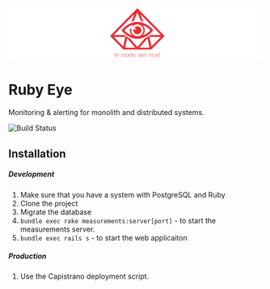 ![Ruby Eye](/app/assets/images/cover.png)

# Ruby Eye
Monitoring & alerting for monolith and distributed systems.

![Build Status](https://circleci.com/gh/dobrinov/ruby_eye.svg?style=shield&circle-token=:circle-token)

## Installation
##### Development
1. Make sure that you have a system with PostgreSQL and Ruby
2. Clone the project
3. Migrate the database
4. `bundle exec rake measurements:server[port]` - to start the measurements server.
5. `bundle exec rails s` - to start the web applicaiton

##### Production
1. Use the Capistrano deployment script.
